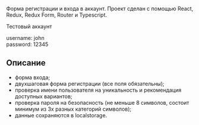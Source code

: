 Форма регистрации и входа в аккаунт. Проект сделан с помощью React, Redux, Redux Form, Router и Typescript.

Тестовый аккаунт

username: john  
password: 12345

## Описание

* форма входа;
* двухшаговая форма регистрации (все поля обязательны);
* проверка имени пользователя на уникальность и рекомендация доступных вариантов;
* проверка пароля на безопасность (не меньше 8 символов, состоит минимум из 3х разных категорий символов);
* данные сохраняются в localstorage.
